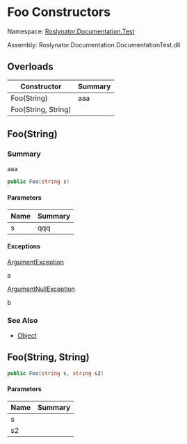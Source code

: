 # Foo Constructors

Namespace: [Roslynator.Documentation.Test](../../README.md)

Assembly: Roslynator\.Documentation\.DocumentationTest\.dll

## Overloads

| Constructor | Summary |
| ----------- | ------- |
| Foo\(String\) | aaa |
| Foo\(String, String\) | |

## Foo\(String\)

### Summary

aaa

```csharp
public Foo(string s)
```

#### Parameters

| Name | Summary |
| ---- | ------- |
| s | qqq |


#### Exceptions

[ArgumentException](https://docs.microsoft.com/en-us/dotnet/api/system.argumentexception)

a

[ArgumentNullException](https://docs.microsoft.com/en-us/dotnet/api/system.argumentnullexception)

b

### See Also

* [Object](https://docs.microsoft.com/en-us/dotnet/api/system.object)

## Foo\(String, String\)

```csharp
public Foo(string s, string s2)
```

#### Parameters

| Name | Summary |
| ---- | ------- |
| s | |
| s2 | |


